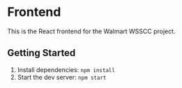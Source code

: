# Frontend

This is the React frontend for the Walmart WSSCC project.

## Getting Started

1. Install dependencies: `npm install`
2. Start the dev server: `npm start` 